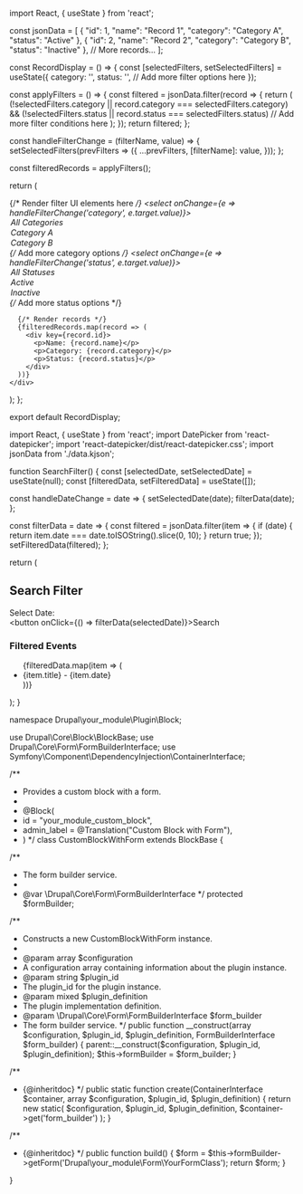 import React, { useState } from 'react';

const jsonData = [
  {
    "id": 1,
    "name": "Record 1",
    "category": "Category A",
    "status": "Active"
  },
  {
    "id": 2,
    "name": "Record 2",
    "category": "Category B",
    "status": "Inactive"
  },
  // More records...
];

const RecordDisplay = () => {
  const [selectedFilters, setSelectedFilters] = useState({
    category: '',
    status: '',
    // Add more filter options here
  });

  const applyFilters = () => {
    const filtered = jsonData.filter(record => {
      return (
        (!selectedFilters.category || record.category === selectedFilters.category) &&
        (!selectedFilters.status || record.status === selectedFilters.status)
        // Add more filter conditions here
      );
    });
    return filtered;
  };

  const handleFilterChange = (filterName, value) => {
    setSelectedFilters(prevFilters => ({
      ...prevFilters,
      [filterName]: value,
    }));
  };

  const filteredRecords = applyFilters();

  return (
    <div>
      {/* Render filter UI elements here */}
      <select onChange={e => handleFilterChange('category', e.target.value)}>
        <option value="">All Categories</option>
        <option value="Category A">Category A</option>
        <option value="Category B">Category B</option>
        {/* Add more category options */}
      </select>
      <select onChange={e => handleFilterChange('status', e.target.value)}>
        <option value="">All Statuses</option>
        <option value="Active">Active</option>
        <option value="Inactive">Inactive</option>
        {/* Add more status options */}
      </select>

      {/* Render records */}
      {filteredRecords.map(record => (
        <div key={record.id}>
          <p>Name: {record.name}</p>
          <p>Category: {record.category}</p>
          <p>Status: {record.status}</p>
        </div>
      ))}
    </div>
  );
};

export default RecordDisplay;






import React, { useState } from 'react';
import DatePicker from 'react-datepicker';
import 'react-datepicker/dist/react-datepicker.css';
import jsonData from './data.kjson';

function SearchFilter() {
  const [selectedDate, setSelectedDate] = useState(null);
  const [filteredData, setFilteredData] = useState([]);

  const handleDateChange = date => {
    setSelectedDate(date);
    filterData(date);
  };

  const filterData = date => {
    const filtered = jsonData.filter(item => {
      if (date) {
        return item.date === date.toISOString().slice(0, 10);
      }
      return true;
    });
    setFilteredData(filtered);
  };

  return (
    <div>
      <h2>Search Filter</h2>
      <div>
        <label>Select Date:</label>
        <DatePicker
          selected={selectedDate}
          onChange={handleDateChange}
          dateFormat="yyyy-MM-dd"
          placeholderText="Select a date"
        />
      </div>
      <button onClick={() => filterData(selectedDate)}>Search</button>
      <div>
        <h3>Filtered Events</h3>
        <ul>
          {filteredData.map(item => (
            <li key={item.id}>
              {item.title} - {item.date}
            </li>
          ))}
        </ul>
      </div>
    </div>
  );
}

namespace Drupal\your_module\Plugin\Block;

use Drupal\Core\Block\BlockBase;
use Drupal\Core\Form\FormBuilderInterface;
use Symfony\Component\DependencyInjection\ContainerInterface;

/**
 * Provides a custom block with a form.
 *
 * @Block(
 *   id = "your_module_custom_block",
 *   admin_label = @Translation("Custom Block with Form"),
 * )
 */
class CustomBlockWithForm extends BlockBase {

  /**
   * The form builder service.
   *
   * @var \Drupal\Core\Form\FormBuilderInterface
   */
  protected $formBuilder;

  /**
   * Constructs a new CustomBlockWithForm instance.
   *
   * @param array $configuration
   *   A configuration array containing information about the plugin instance.
   * @param string $plugin_id
   *   The plugin_id for the plugin instance.
   * @param mixed $plugin_definition
   *   The plugin implementation definition.
   * @param \Drupal\Core\Form\FormBuilderInterface $form_builder
   *   The form builder service.
   */
  public function __construct(array $configuration, $plugin_id, $plugin_definition, FormBuilderInterface $form_builder) {
    parent::__construct($configuration, $plugin_id, $plugin_definition);
    $this->formBuilder = $form_builder;
  }

  /**
   * {@inheritdoc}
   */
  public static function create(ContainerInterface $container, array $configuration, $plugin_id, $plugin_definition) {
    return new static(
      $configuration,
      $plugin_id,
      $plugin_definition,
      $container->get('form_builder')
    );
  }

  /**
   * {@inheritdoc}
   */
  public function build() {
    $form = $this->formBuilder->getForm('Drupal\your_module\Form\YourFormClass');
    return $form;
  }

}



